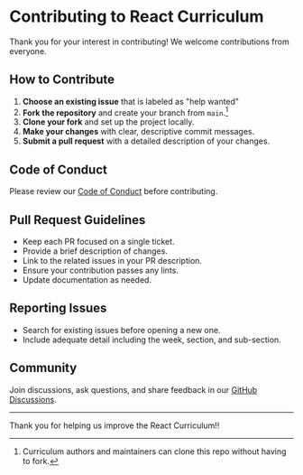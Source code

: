 # Contributing to React Curriculum

Thank you for your interest in contributing! We welcome contributions from everyone.

## How to Contribute

1. **Choose an existing issue** that is labeled as "help wanted"
1. **Fork the repository** and create your branch from `main`.[^1]
1. **Clone your fork** and set up the project locally.
1. **Make your changes** with clear, descriptive commit messages.
1. **Submit a pull request** with a detailed description of your changes.

## Code of Conduct

Please review our [Code of Conduct](CODE_OF_CONDUCT.md) before contributing.

## Pull Request Guidelines

- Keep each PR focused on a single ticket.
- Provide a brief description of changes.
- Link to the related issues in your PR description.
- Ensure your contribution passes any lints.
- Update documentation as needed.

## Reporting Issues

- Search for existing issues before opening a new one.
- Include adequate detail including the week, section, and sub-section.

## Community

Join discussions, ask questions, and share feedback in our [GitHub Discussions](https://github.com/Code-the-Dream-School/react-curriculum-v4/discussions).

---

Thank you for helping us improve the React Curriculum!!

[^1]: Curriculum authors and maintainers can clone this repo without having to fork.
